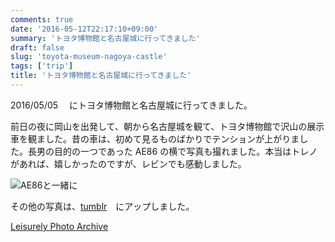 ```yaml
---
comments: true
date: '2016-05-12T22:17:10+09:00'
summary: 'トヨタ博物館と名古屋城に行ってきました'
draft: false
slug: 'toyota-museum-nagoya-castle'
tags: ['trip']
title: 'トヨタ博物館と名古屋城に行ってきました'
---
```


2016/05/05 　にトヨタ博物館と名古屋城に行ってきました。

前日の夜に岡山を出発して、朝から名古屋城を観て、トヨタ博物館で沢山の展示車を観ました。昔の車は、初めて見るものばかりでテンションが上がりました。長男の目的の一つであった AE86 の横で写真も撮れました。本当はトレノがあれば、嬉しかったのですが、レビンでも感動しました。

![AE86と一緒に](/static/images/post/toyota-museum-nagoya-castle/levin.jpg 'toyota_levin')

その他の写真は、[tumblr](http://ariki4160.tumblr.com/)　にアップしました。

[Leisurely Photo Archive](http://ariki4160.tumblr.com/)
